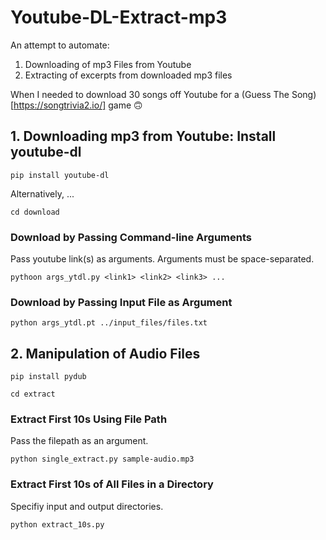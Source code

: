 # Youtube-DL-Extract-mp3

An attempt to automate:

1. Downloading of mp3 Files from Youtube
2. Extracting of excerpts from downloaded mp3 files

When I needed to download 30 songs off Youtube for a (Guess The Song)[https://songtrivia2.io/] game 🙃


## 1. Downloading mp3 from Youtube: Install youtube-dl
`pip install youtube-dl`

Alternatively, ...

`cd download`

### Download by Passing Command-line Arguments
Pass youtube link(s) as arguments. Arguments must be space-separated.

`pythoon args_ytdl.py <link1> <link2> <link3> ...` 

### Download by Passing Input File as Argument
`python args_ytdl.pt ../input_files/files.txt`


## 2. Manipulation of Audio Files
`pip install pydub`

`cd extract`

### Extract First 10s Using File Path
Pass the filepath as an argument.

`python single_extract.py sample-audio.mp3`

### Extract First 10s of All Files in a Directory
Specifiy input and output directories.

`python extract_10s.py`

